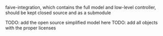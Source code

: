 faive-integration, which contains the full model and low-level controller, should be kept closed source and as a submodule

TODO: add the open source simplified model here
TODO: add all objects with the proper licenses